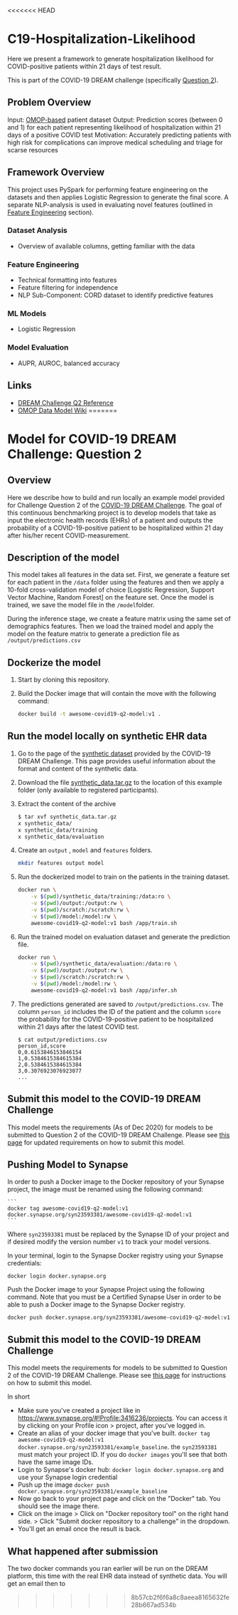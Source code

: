 <<<<<<< HEAD
# C19-Hospitalization-Likelihood
Here we present a framework to generate hospitalization likelihood for COVID-positive patients within 21 days of test result. 

This is part of the COVID-19 DREAM challenge (specifically [Question 2](https://www.synapse.org/#!Synapse:syn21849255/wiki/602406)).

## Problem Overview
Input: [OMOP-based](https://github.com/OHDSI/CommonDataModel/wiki) patient dataset
Output: Prediction scores (between 0 and 1) for each patient representing likelihood of hospitalization within 21 days of a positive COVID test
Motivation: Accurately predicting patients with high risk for complications can improve medical scheduling and triage for scarse resources

## Framework Overview
This project uses PySpark for performing feature engineering on the datasets and then applies Logistic Regression to generate the final score. A separate NLP-analysis is used in evaluating novel features (outlined in [Feature Engineering](#FeatureEngineering) section).

### Dataset Analysis
- Overview of available columns, getting familiar with the data

### Feature Engineering
- Technical formatting into features
- Feature filtering for independence
- NLP Sub-Component: CORD dataset to identify predictive features

### ML Models
- Logistic Regression

### Model Evaluation
- AUPR, AUROC, balanced accuracy

## Links
- [DREAM Challenge Q2 Reference](https://www.synapse.org/#!Synapse:syn21849255/wiki/602406)
- [OMOP Data Model Wiki](https://github.com/OHDSI/CommonDataModel/wiki)
=======
# Model for COVID-19 DREAM Challenge: Question 2

## Overview

Here we describe how to build and run locally an example model provided for Challenge Question 2 of the [COVID-19 DREAM Challenge](https://www.synapse.org/#!Synapse:syn18404605). The goal of this continuous benchmarking project is to develop models that take as input the electronic health records (EHRs) of a patient and outputs the probability of a COVID-19-positive patient to be hospitalized within 21 day after his/her recent COVID-measurement.

## Description of the model

This model takes all features in the data set. First, we generate a feature set for each patient in the `/data` folder using the features and then we apply a 10-fold cross-validation model of choice [Logistic Regression, Support Vector Machine, Random Forest] on the feature set. Once the model is trained, we save the model file in the `/model`folder.

During the inference stage, we create a feature matrix using the same set of demographics features. Then we load the trained model and apply the model on the feature matrix to generate a prediction file as `/output/predictions.csv`



## Dockerize the model

1. Start by cloning this repository.

2. Build the Docker image that will contain the move with the following command:

    ```bash
    docker build -t awesome-covid19-q2-model:v1 .
    ```

## Run the model locally on synthetic EHR data

1. Go to the page of the [synthetic dataset](https://www.synapse.org/#!Synapse:syn21978034) provided by the COVID-19 DREAM Challenge. This page provides useful information about the format and content of the synthetic data.

2. Download the file [synthetic_data.tar.gz](https://www.synapse.org/#!Synapse:syn22043931) to the location of this example folder (only available to registered participants).

3. Extract the content of the archive

    ```bash
    $ tar xvf synthetic_data.tar.gz
    x synthetic_data/
    x synthetic_data/training
    x synthetic_data/evaluation
    ```

4. Create an `output` , `model` and `features` folders.

    ```bash
    mkdir features output model
    ```

5. Run the dockerized model to train on the patients in the training dataset.

    ```bash
    docker run \
        -v $(pwd)/synthetic_data/training:/data:ro \
        -v $(pwd)/output:/output:rw \
        -v $(pwd)/scratch:/scratch:rw \
        -v $(pwd)/model:/model:rw \
        awesome-covid19-q2-model:v1 bash /app/train.sh
    ```

6. Run the trained model on evaluation dataset and generate the prediction file.

    ```bash
    docker run \
        -v $(pwd)/synthetic_data/evaluation:/data:ro \
        -v $(pwd)/output:/output:rw \
        -v $(pwd)/scratch:/scratch:rw \
        -v $(pwd)/model:/model:rw \
        awesome-covid19-q2-model:v1 bash /app/infer.sh
    ```

7. The predictions generated are saved to `/output/predictions.csv`. The column `person_id` includes the ID of the patient and the column `score` the probability for the COVID-19-positive patient to be hospitalized within 21 days after the latest COVID test.

    ```text
    $ cat output/predictions.csv
    person_id,score
    0,0.6153846153846154
    1,0.5384615384615384
    2,0.5384615384615384
    3,0.3076923076923077
    ...
    ```

## Submit this model to the COVID-19 DREAM Challenge

This model meets the requirements (As of Dec 2020) for models to be submitted to Question 2 of the COVID-19 DREAM Challenge. Please see [this page](https://www.synapse.org/#!Synapse:syn21849255/wiki/602419) for updated requirements on how to submit this model.


## Pushing Model to Synapse

In order to push a Docker image to the Docker repository of your Synapse project, the image must be renamed using the following command:

    ```
    docker tag awesome-covid19-q2-model:v1 docker.synapse.org/syn23593381/awesome-covid19-q2-model:v1
    ```

Where ```syn23593381``` must be replaced by the Synapse ID of your project and if desired modify the version number ```v1``` to track your model versions.

In your terminal, login to the Synapse Docker registry using your Synapse credentials:

```docker login docker.synapse.org```

Push the Docker image to your Synapse Project using the following command. Note that you must be a Certified Synapse User in order to be able to push a Docker image to the Synapse Docker registry.

```docker push docker.synapse.org/syn23593381/awesome-covid19-q2-model:v1```


## Submit this model to the COVID-19 DREAM Challenge

This model meets the requirements for models to be submitted to Question 2 of the COVID-19 DREAM Challenge. Please see [this page](https://www.synapse.org/#!Synapse:syn21849255/wiki/602419) for instructions on how to submit this model.

In short 
- Make sure you've created a project like in https://www.synapse.org/#!Profile:3416236/projects. You can access it by clicking on your Profile icon > project, after you've logged in.
- Create an alias of your docker image that you've built. `docker tag awesome-covid19-q2-model:v1 docker.synapse.org/syn23593381/example_baseline`. the `syn23593381` must match your project ID. If you do `docker images` you'll see that both have the same image IDs.
- Login to Synapse's docker hub: `docker login docker.synapse.org` and use your Synapse login credential
- Push up the image `docker push docker.synapse.org/syn23593381/example_baseline`
- Now go back to your project page and click on the "Docker" tab. You should see the image there.
- Click on the image > Click on "Docker repository tool" on the right hand side. > Click "Submit docker repository to a challenge" in the dropdown.
- You'll get an email once the result is back. 
 

## What happened after submission

The two docker commands you ran earlier will be run on the DREAM platform, this time with the real EHR data instead of synthetic data. You will get an email then to 
>>>>>>> 8b57cb2f6f6a8c8aeea8165632fe28b667ad534b
